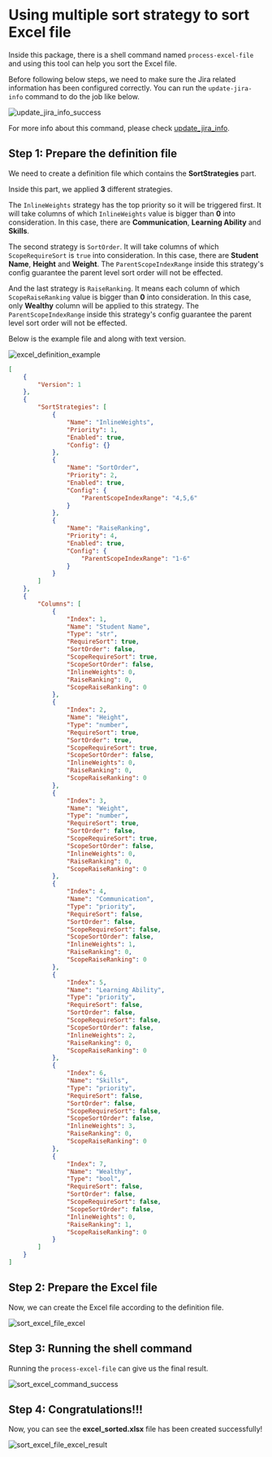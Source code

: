 # Using multiple sort strategy to sort Excel file

Inside this package, there is a shell command named `process-excel-file` and using this tool can help you sort the Excel file.

Before following below steps, we need to make sure the Jira related information has been configured correctly.
You can run the `update-jira-info` command to do the job like below.

![update_jira_info_success](../_static/image/quick_start/update_jira_info_success.png)

For more info about this command, please check [update_jira_info](../reference/update_jira_info.md).

## Step 1: Prepare the definition file

We need to create a definition file which contains the **SortStrategies** part. 

Inside this part, we applied **3** different strategies.

The `InlineWeights` strategy has the top priority so it will be triggered first. It will take columns of which `InlineWeights` value is bigger than **0** into consideration.
In this case, there are **Communication**, **Learning Ability** and **Skills**.

The second strategy is `SortOrder`. It will take columns of which `ScopeRequireSort` is `true` into consideration.
In this case, there are **Student Name**, **Height** and **Weight**. 
The `ParentScopeIndexRange` inside this strategy's config guarantee the parent level sort order will not be effected.

And the last strategy is `RaiseRanking`. It means each column of which `ScopeRaiseRanking` value is bigger than **0** into consideration.
In this case, only **Wealthy** column will be applied to this strategy.
The `ParentScopeIndexRange` inside this strategy's config guarantee the parent level sort order will not be effected.

Below is the example file and along with text version.

![excel_definition_example](../_static/image/quick_start/sort_excel_file/sort_excel_file_excel_definition.png)

```json
[
	{
		"Version": 1
	},
	{
		"SortStrategies": [
            {
                "Name": "InlineWeights",
                "Priority": 1,
                "Enabled": true,
                "Config": {}
            },
            {
                "Name": "SortOrder",
                "Priority": 2,
                "Enabled": true,
                "Config": {
					"ParentScopeIndexRange": "4,5,6"
				}
            },
            {
                "Name": "RaiseRanking",
                "Priority": 4,
                "Enabled": true,
                "Config": {
                    "ParentScopeIndexRange": "1-6"
                }
            }
        ]
	},
    {
        "Columns": [
			{
                "Index": 1,
                "Name": "Student Name",
                "Type": "str",
                "RequireSort": true,
                "SortOrder": false,
                "ScopeRequireSort": true,
                "ScopeSortOrder": false,
                "InlineWeights": 0,
                "RaiseRanking": 0,
                "ScopeRaiseRanking": 0
            },
            {
                "Index": 2,
                "Name": "Height",
                "Type": "number",
                "RequireSort": true,
                "SortOrder": true,
                "ScopeRequireSort": true,
                "ScopeSortOrder": false,
                "InlineWeights": 0,
                "RaiseRanking": 0,
                "ScopeRaiseRanking": 0
            },
            {
                "Index": 3,
                "Name": "Weight",
                "Type": "number",
                "RequireSort": true,
                "SortOrder": false,
                "ScopeRequireSort": true,
                "ScopeSortOrder": false,
                "InlineWeights": 0,
                "RaiseRanking": 0,
                "ScopeRaiseRanking": 0
            },
			{
                "Index": 4,
                "Name": "Communication",
                "Type": "priority",
                "RequireSort": false,
                "SortOrder": false,
                "ScopeRequireSort": false,
                "ScopeSortOrder": false,
                "InlineWeights": 1,
                "RaiseRanking": 0,
                "ScopeRaiseRanking": 0
            },
			{
                "Index": 5,
                "Name": "Learning Ability",
                "Type": "priority",
                "RequireSort": false,
                "SortOrder": false,
                "ScopeRequireSort": false,
                "ScopeSortOrder": false,
                "InlineWeights": 2,
                "RaiseRanking": 0,
                "ScopeRaiseRanking": 0
            },
			{
                "Index": 6,
                "Name": "Skills",
                "Type": "priority",
                "RequireSort": false,
                "SortOrder": false,
                "ScopeRequireSort": false,
                "ScopeSortOrder": false,
                "InlineWeights": 3,
                "RaiseRanking": 0,
                "ScopeRaiseRanking": 0
            },
			{
                "Index": 7,
                "Name": "Wealthy",
                "Type": "bool",
                "RequireSort": false,
                "SortOrder": false,
                "ScopeRequireSort": false,
                "ScopeSortOrder": false,
                "InlineWeights": 0,
                "RaiseRanking": 1,
                "ScopeRaiseRanking": 0
            }
        ]
    }
]
```

## Step 2: Prepare the Excel file

Now, we can create the Excel file according to the definition file.

![sort_excel_file_excel](../_static/image/quick_start/sort_excel_file/sort_excel_file_excel.png)

## Step 3: Running the shell command

Running the `process-excel-file` can give us the final result.

![sort_excel_command_success](../_static/image/quick_start/sort_excel_file/sort_excel_command_success.png)

## Step 4: Congratulations!!!

Now, you can see the **excel_sorted.xlsx** file has been created successfully!

![sort_excel_file_excel_result](../_static/image/quick_start/sort_excel_file/sort_excel_file_excel_result.png)